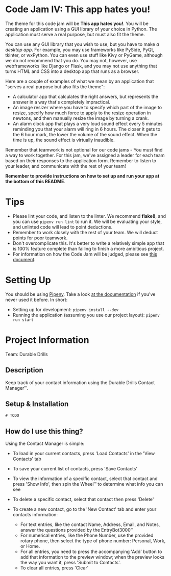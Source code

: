 # Code Jam IV: This app hates you!

The theme for this code jam will be **This app hates you!**. You will be creating an application using a GUI library of your choice in Python. The application must serve a real purpose, but must also fit the theme.

You can use any GUI library that you wish to use, but you have to make _a desktop app_. For example, you may use frameworks like PySide, PyQt, tkinter, or wxPython. You can even use stuff like Kivy or PyGame, although we do not recommend that you do. You may not, however, use webframeworks like Django or Flask, and you may not use anything that turns HTML and CSS into a desktop app that runs as a browser. 

Here are a couple of examples of what we mean by an application that "serves a real purpose but also fits the theme":
* A calculator app that calculates the right answers, but represents the answer in a way that's completely impractical.
* An image resizer where you have to specify which part of the image to resize, specify how much force to apply to the resize operation in newtons, and then manually resize the image by turning a crank.
* An alarm clock app that plays a very loud sound effect every 5 minutes reminding you that your alarm will ring in 6 hours. The closer it gets to the 6 hour mark, the lower the volume of the sound effect. When the time is up, the sound effect is virtually inaudible.

Remember that teamwork is not optional for our code jams - You must find a way to work together. For this jam, we've assigned a leader for each team based on their responses to the application form. Remember to listen to your leader, and communicate with the rest of your team! 

**Remember to provide instructions on how to set up and run your app at the bottom of this README**.

# Tips

* Please lint your code, and listen to the linter. We recommend **flake8**, and you can use `pipenv run lint` to run it. We will be evaluating your style, and unlinted code will lead to point deductions.
* Remember to work closely with the rest of your team. We will deduct points for poor teamwork.
* Don't overcomplicate this. It's better to write a relatively simple app that is 100% feature complete than failing to finish a more ambitious project.
* For information on how the Code Jam will be judged, please see [this document](https://wiki.pythondiscord.com/wiki/jams/judging).

# Setting Up

You should be using [Pipenv](https://pipenv.readthedocs.io/en/latest/). Take a look 
[at the documentation](https://pipenv.readthedocs.io/en/latest/) if you've never used it before. In short:

* Setting up for development: `pipenv install --dev`
* Running the application (assuming you use our project layout): `pipenv run start`

# Project Information

Team: Durable Drills

## Description

Keep track of your contact information using the Durable Drills Contact Manager™. 

## Setup & Installation

`# TODO`

## How do I use this thing?

Using the Contact Manager is simple:
  - To load in your current contacts, press 'Load Contacts' in the 'View Contacts' tab
  - To save your current list of contacts, press 'Save Contacts'
  - To view the information of a specific contact, select that contact and press 'Show Info', then spin the Wheel™ to determine what info you can see
  - To delete a specific contact, select that contact then press 'Delete'
  
  - To create a new contact, go to the 'New Contact' tab and enter your contacts information:
    - For text entries, like the contact Name, Address, Email, and Notes, answer the questions provided by the EntryBot3000™
    - For numerical entries, like the Phone Number, use the provided rotary phone, then select the type of phone number: Personal, Work, or Home.
    - For all entries, you need to press the accompanying 'Add' button to add that information to the preview window; when the preview looks the way you want it, press 'Submit to Contacts'.
    - To clear all entries, press 'Clear'
